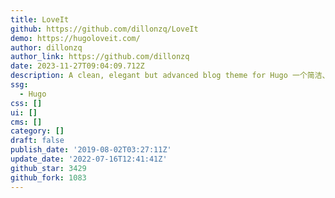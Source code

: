 ```yaml
---
title: LoveIt
github: https://github.com/dillonzq/LoveIt
demo: https://hugoloveit.com/
author: dillonzq
author_link: https://github.com/dillonzq
date: 2023-11-27T09:04:09.712Z
description: A clean, elegant but advanced blog theme for Hugo 一个简洁、优雅且高效的 Hugo 主题
ssg:
  - Hugo
css: []
ui: []
cms: []
category: []
draft: false
publish_date: '2019-08-02T03:27:11Z'
update_date: '2022-07-16T12:41:41Z'
github_star: 3429
github_fork: 1083
---
```

